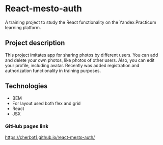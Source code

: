 # React-mesto-auth

A training project to study the React functionality on the Yandex.Practicum learning  platform.

## Project description

This project imitates app for sharing photos by different users. You can add and delete your own photos, like photos of other users.
Also, you can edit your profile, including avatar. Recently was added registration and authorization functionality in training purposes.

## Technologies

* BEM
* For layout used both flex and grid
* React
* JSX

### GitHub pages link

https://cherbot1.github.io/react-mesto-auth/
